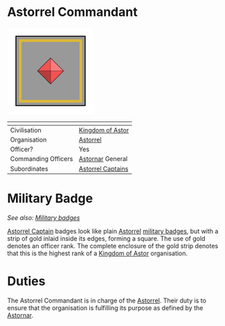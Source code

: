 # Astorrel Commandant

<img src="../../../../../../images/ranks/astorrel-7-commandant.png" height="200" />

| []() | |
| --- | --- |
| Civilisation | [Kingdom of Astor](../../../README.md) |
| Organisation | [Astorrel](../README.md) |
| Officer? | Yes |
| Commanding Officers | [Astornar](../../astornar.md) General |
| Subordinates | [Astorrel Captains](6-captain.md) |

# Military Badge

*See also: [Military badges](../../../military-badges.md)*

[Astorrel Captain](6-captain.md) badges look like plain [Astorrel](../README.md) [military badges](../../../military-badges.md), but with a strip of gold inlaid inside its edges, forming a square. The use of gold denotes an officer rank. The complete enclosure of the gold strip denotes that this is the highest rank of a [Kingdom of Astor](../../../README.md) organisation.

# Duties

The Astorrel Commandant is in charge of the [Astorrel](../README.md). Their duty is to ensure that the organisation is fulfilling its purpose as defined by the [Astornar](../../astornar.md).
